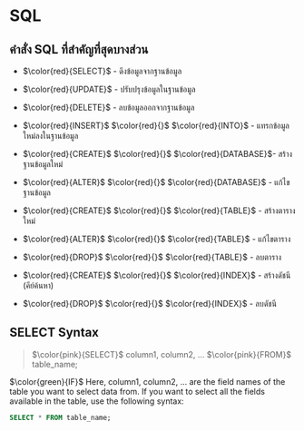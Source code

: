 # SQL
## คำสั่ง SQL ที่สำคัญที่สุดบางส่วน

* $\color{red}{SELECT}$ - ดึงข้อมูลจากฐานข้อมูล

* $\color{red}{UPDATE}$ - ปรับปรุงข้อมูลในฐานข้อมูล

* $\color{red}{DELETE}$ - ลบข้อมูลออกจากฐานข้อมูล

* $\color{red}{INSERT}$ $\color{red}{}$ $\color{red}{INTO}$ - แทรกข้อมูลใหม่ลงในฐานข้อมูล

* $\color{red}{CREATE}$ $\color{red}{}$ $\color{red}{DATABASE}$- สร้างฐานข้อมูลใหม่

* $\color{red}{ALTER}$ $\color{red}{}$ $\color{red}{DATABASE}$ - แก้ไขฐานข้อมูล

* $\color{red}{CREATE}$ $\color{red}{}$ $\color{red}{TABLE}$ - สร้างตารางใหม่

* $\color{red}{ALTER}$ $\color{red}{}$ $\color{red}{TABLE}$ - แก้ไขตาราง

* $\color{red}{DROP}$ $\color{red}{}$ $\color{red}{TABLE}$ - ลบตาราง

* $\color{red}{CREATE}$ $\color{red}{}$ $\color{red}{INDEX}$ - สร้างดัชนี (คีย์ค้นหา)

* $\color{red}{DROP}$ $\color{red}{}$ $\color{red}{INDEX}$ - ลบดัชนี

## SELECT Syntax

>$\color{pink}{SELECT}$ column1, column2, ...
$\color{pink}{FROM}$ table_name;

$\color{green}{IF}$ Here, column1, column2, ... are the field names of the table you want to select data from. If you want to select all the fields available in the table, use the following syntax:

```SQL
SELECT * FROM table_name;
```
